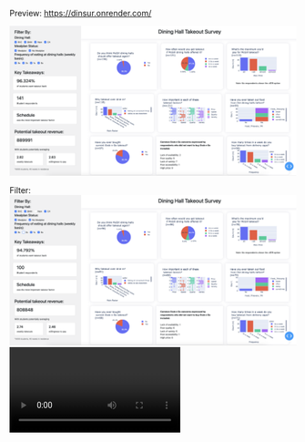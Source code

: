 Preview: https://dinsur.onrender.com/

![Image](https://github.com/HSHSHSHSHSHSHSHSHSHS/residence-survey/blob/main/img1.png)

Filter:
![Image](https://github.com/HSHSHSHSHSHSHSHSHSHS/residence-survey/blob/main/img2.png)
<video src="https://imgur.com/wO7CwFP" width="300" />
